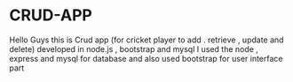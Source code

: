 # CRUD-APP
Hello Guys this is Crud app (for cricket player to add . retrieve , update and delete)  developed in node.js , bootstrap and mysql
I used the node , express and mysql for database and also used bootstrap for user interface part
